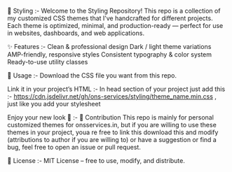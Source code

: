 🎨 Styling :- 
Welcome to the Styling Repository!
This repo is a collection of my customized CSS themes that I’ve handcrafted for different projects. Each theme is optimized, minimal, and production-ready — perfect for use in websites, dashboards, and web applications.

✨ Features :- 
Clean & professional design
Dark / light theme variations
AMP-friendly, responsive styles
Consistent typography & color system
Ready-to-use utility classes

🚀 Usage :- 
Download the CSS file you want from this repo.

Link it in your project’s HTML :- 
In head section of your project just add this :- https://cdn.jsdelivr.net/gh/ons-services/styling/theme_name.min.css , just like you add your stylesheet


Enjoy your new look 🎉 :-
📌 Contribution
This repo is mainly for personal customized themes for onsservices.in, but if you are willing to use these themes in your project, youa re free to link this download this and modify (attributions to author if you are willing to) or have a suggestion or find a bug, feel free to open an issue or pull request.

📜 License :- 
MIT License – free to use, modify, and distribute.
